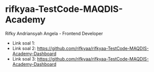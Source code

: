 # rifkyaa-TestCode-MAQDIS-Academy
Rifky Andriansyah Angela - Frontend Developer

- Link soal 1:
- Link soal 2: https://github.com/rifkyaa/rifkyaa-TestCode-MAQDIS-Academy-Dashboard
- Link soal 3: https://github.com/rifkyaa/rifkyaa-TestCode-MAQDIS-Academy-Dashboard
